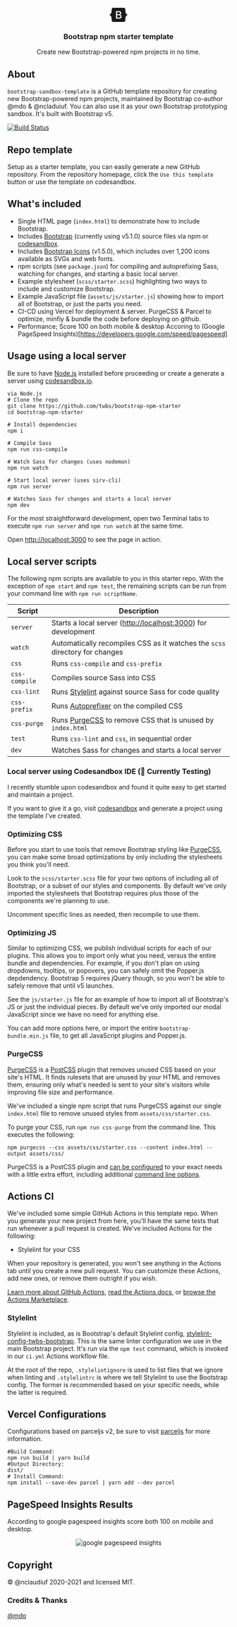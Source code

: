 <p align="center">
  <svg xmlns="http://www.w3.org/2000/svg" width="40" height="32" class="d-block my-1" viewBox="0 0 118 94" role="img"><title>Bootstrap</title><path fill-rule="evenodd" clip-rule="evenodd" d="M24.509 0c-6.733 0-11.715 5.893-11.492 12.284.214 6.14-.064 14.092-2.066 20.577C8.943 39.365 5.547 43.485 0 44.014v5.972c5.547.529 8.943 4.649 10.951 11.153 2.002 6.485 2.28 14.437 2.066 20.577C12.794 88.106 17.776 94 24.51 94H93.5c6.733 0 11.714-5.893 11.491-12.284-.214-6.14.064-14.092 2.066-20.577 2.009-6.504 5.396-10.624 10.943-11.153v-5.972c-5.547-.529-8.934-4.649-10.943-11.153-2.002-6.484-2.28-14.437-2.066-20.577C105.214 5.894 100.233 0 93.5 0H24.508zM80 57.863C80 66.663 73.436 72 62.543 72H44a2 2 0 01-2-2V24a2 2 0 012-2h18.437c9.083 0 15.044 4.92 15.044 12.474 0 5.302-4.01 10.049-9.119 10.88v.277C75.317 46.394 80 51.21 80 57.863zM60.521 28.34H49.948v14.934h8.905c6.884 0 10.68-2.772 10.68-7.727 0-4.643-3.264-7.207-9.012-7.207zM49.948 49.2v16.458H60.91c7.167 0 10.964-2.876 10.964-8.281 0-5.406-3.903-8.178-11.425-8.178H49.948z" fill="currentColor"></path></svg>
</p>

<h3 align="center">Bootstrap npm starter template</h3>

<p align="center">Create new Bootstrap-powered npm projects in no time.</p>

## About

`bootstrap-sandbox-template` is a GitHub template repository for creating new Bootstrap-powered npm projects, maintained by Bootstrap co-author @mdo & @ncladuiuf. You can also use it as your own Bootstrap prototyping sandbox. It's built with Bootstrap v5.

[![Build Status](https://github.com/twbs/bootstrap-npm-starter/workflows/CI/badge.svg)](https://github.com/nclaudiuf/bootstrap-template)

## Repo template

Setup as a starter template, you can easily generate a new GitHub repository. From the repository homepage, click the `Use this template` button or use the template on codesandbox.

## What's included

- Single HTML page (`index.html`) to demonstrate how to include Bootstrap.
- Includes [Bootstrap](https://getbootstrap.com) (currently using v5.1.0) source files via npm or [codesandbox](https://codesandbox.io/).
- Includes [Bootstrap Icons](https://icons.getbootstrap.com) (v1.5.0), which includes over 1,200 icons available as SVGs and web fonts.
- npm scripts (see `package.json`) for compiling and autoprefixing Sass, watching for changes, and starting a basic local server.
- Example stylesheet (`scss/starter.scss`) highlighting two ways to include and customize Bootstrap.
- Example JavaScript file (`assets/js/starter.js`) showing how to import all of Bootstrap, or just the parts you need.
- CI-CD using Vercel for deployment & server. PurgeCSS & Parcel to optimize, minfiy & bundle the code before deploying on github.
- Performance; Score 100 on both mobile & desktop Accoring to (Google PageSpeed Insights)[https://developers.google.com/speed/pagespeed]

## Usage using a local server

Be sure to have [Node.js](https://nodejs.org/) installed before proceeding or create a generate a server using [codesandbox.io](https://codesandbox.io/).

```shell
via Node.js
# Clone the repo
git clone https://github.com/twbs/bootstrap-npm-starter
cd bootstrap-npm-starter

# Install dependencies
npm i

# Compile Sass
npm run css-compile

# Watch Sass for changes (uses nodemon)
npm run watch

# Start local server (uses sirv-cli)
npm run server

# Watches Sass for changes and starts a local server
npm dev
```

For the most straightforward development, open two Terminal tabs to execute `npm run server` and `npm run watch` at the same time.

Open <http://localhost:3000> to see the page in action.

## Local server scripts

The following npm scripts are available to you in this starter repo. With the exception of `npm start` and `npm test`, the remaining scripts can be run from your command line with `npm run scriptName`.

| Script        | Description                                                                        |
| ------------- | ---------------------------------------------------------------------------------- |
| `server`      | Starts a local server (<http://localhost:3000>) for development                    |
| `watch`       | Automatically recompiles CSS as it watches the `scss` directory for changes        |
| `css`         | Runs `css-compile` and `css-prefix`                                                |
| `css-compile` | Compiles source Sass into CSS                                                      |
| `css-lint`    | Runs [Stylelint](https://stylelint.io) against source Sass for code quality        |
| `css-prefix`  | Runs [Autoprefixer](https://github.com/postcss/autoprefixer) on the compiled CSS   |
| `css-purge`   | Runs [PurgeCSS](https://purgecss.com) to remove CSS that is unused by `index.html` |
| `test`        | Runs `css-lint` and `css`, in sequential order                                     |
| `dev`         | Watches Sass for changes and starts a local server                                 |

### Local server using Codesandbox IDE (🚧 Currently Testing)

I recently stumble upon codesandbox and found it quite easy to get started and maintain a project.

If you want to give it a go, visit [codesandbox](https://codesandbox.io/) and generate a project using the template I've created.

### Optimizing CSS

Before you start to use tools that remove Bootstrap styling like [PurgeCSS](#purgecss), you can make some broad optimizations by only including the stylesheets you think you'll need.

Look to the `scss/starter.scss` file for your two options of including all of Bootstrap, or a subset of our styles and components. By default we've only imported the stylesheets that Bootstrap requires plus those of the components we're planning to use.

Uncomment specific lines as needed, then recompile to use them.

### Optimizing JS

Similar to optimizing CSS, we publish individual scripts for each of our plugins. This allows you to import only what you need, versus the entire bundle and dependencies. For example, if you don't plan on using dropdowns, tooltips, or popovers, you can safely omit the Popper.js depdendency. Bootstrap 5 requires jQuery though, so you won't be able to safely remove that until v5 launches.

See the `js/starter.js` file for an example of how to import all of Bootstrap's JS or just the individual pieces. By default we've only imported our modal JavaScript since we have no need for anything else.

You can add more options here, or import the entire `bootstrap-bundle.min.js` file, to get all JavaScript plugins and Popper.js.

### PurgeCSS

[PurgeCSS](https://purgecss.com/) is a [PostCSS](https://postcss.org) plugin that removes unused CSS based on your site's HTML. It finds rulesets that are unused by your HTML and removes them, ensuring only what's needed is sent to your site's visitors while improving file size and performance.

We've included a single npm script that runs PurgeCSS against our single `index.html` file to remove unused styles from `assets/css/starter.css`.

To purge your CSS, run `npm run css-purge` from the command line. This executes the following:

```shell
npm purgecss --css assets/css/starter.css --content index.html --output assets/css/
```

PurgeCSS is a PostCSS plugin and [can be configured](https://purgecss.com/configuration.html) to your exact needs with a little extra effort, including additional [command line options](https://purgecss.com/CLI.html).

## Actions CI

We've included some simple GitHub Actions in this template repo. When you generate your new project from here, you'll have the same tests that run whenever a pull request is created. We've included Actions for the following:

- Stylelint for your CSS

When your repository is generated, you won't see anything in the Actions tab until you create a new pull request. You can customize these Actions, add new ones, or remove them outright if you wish.

[Learn more about GitHub Actions](https://github.com/features/actions), [read the Actions docs](https://help.github.com/en/actions), or [browse the Actions Marketplace](https://github.com/marketplace/actions).

### Stylelint

Stylelint is included, as is Bootstrap's default Stylelint config, [stylelint-config-twbs-bootstrap](https://github.com/twbs/stylelint-config-twbs-bootstrap). This is the same linter configuration we use in the main Bootstrap project. It's run via the `npm test` command, which is invoked in our `ci.yml` Actions workflow file.

At the root of the repo, `.stylelintignore` is used to list files that we ignore when linting and `.stylelintrc` is where we tell Stylelint to use the Bootstrap config. The former is recommended based on your specific needs, while the latter is required.

## Vercel Configurations

Configurations based on parceljs v2, be sure to visit [parceljs](https://v2.parceljs.org/getting-started/webapp/) for more information.

```shell
#Build Command:
npm run build | yarn build
#Output Directory:
dist/
# Install Command:
npm install --save-dev parcel | yarn add --dev parcel
```

## PageSpeed Insights Results

According to google pagespeed insights score both 100 on mobile and desktop.

<div align="center">
  <img class="img-fluid" src=".github/source-google-pagespeed-insights.png" alt="google pagespeed insights">
</div>

## Copyright

&copy; @nclaudiuf 2020-2021 and licensed MIT.

### Credits & Thanks

[@mdo](https://github.com/mdo)
